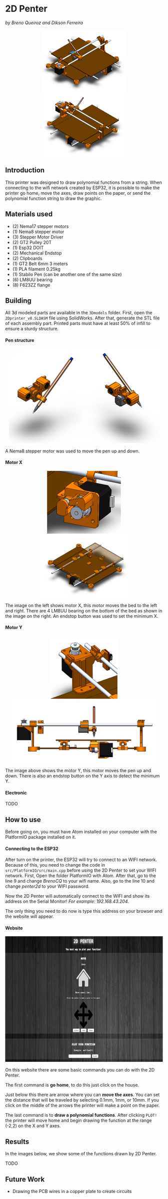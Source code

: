 # 2D Penter
_by Breno Queiroz and Dikson Ferreira_

<p align="center">
 <img src="https://github.com/Brenocq/2DPenter/blob/master/Images/IsometricView2.PNG" height="200">
 <img src="https://github.com/Brenocq/2DPenter/blob/master/Images/IsometricView1.PNG" height="200">
</p>

## Introduction
This printer was designed to draw polynomial functions from a string. When connecting to the wifi network created by ESP32, it is possible to make the printer go home, move the axes, draw points on the paper, or send the polynomial function string to draw the graphic.

## Materials used
 - (2) Nema17 stepper motors
 - (1) Nema8 stepper motor
 - (3) Stepper Motor Driver
 - (2) GT2 Pulley 20T
 - (1) Esp32 DOIT
 - (2) Mechanical Endstop
 - (2) Clipboards
 - (1) GT2 Belt 6mm 3 meters
 - (1) PLA filament 0.25kg
 - (1) Stabilo Pen (can be another one of the same size)
 - (6) LM8UU bearing
 - (8) F623ZZ flange

## Building
All 3d modeled parts are available in the `3Dmodels` folder. First, open the `2Dprinter_v0.SLDASM` file using SolidWorks. After that, generate the STL file of each assembly part. Printed parts must have at least 50% of infill to ensure a sturdy structure.

#### Pen structure
<p align="center">
 <img src="https://github.com/Brenocq/2DPenter/blob/master/Images/Car1.PNG" height="300">
 <img src="https://github.com/Brenocq/2DPenter/blob/master/Images/Car2.PNG" height="300">
</p>

A Nema8 stepper motor was used to move the pen up and down.

#### Motor X
<p align="center">
 <img src="https://github.com/Brenocq/2DPenter/blob/master/Images/MotorX.PNG" height="200">
 <img src="https://github.com/Brenocq/2DPenter/blob/master/Images/IsometricBottom.PNG" height="200">
</p>

The image on the left shows motor X, this motor moves the bed to the left and right. There are 4 LM8UU bearing on the bottom of the bed as shown in the image on the right. An endstop button was used to set the minimum X.

#### Motor Y
<p align="center">
  <img src="https://github.com/Brenocq/2DPenter/blob/master/Images/MotorY.PNG" height="200">
  <img src="https://github.com/Brenocq/2DPenter/blob/master/Images/FrontView.PNG" height="200">
</p>

The image above shows the motor Y, this motor moves the pen up and down. There is also an endstop button on the Y axis to detect the minimum Y.

#### Electronic
TODO

## How to use
Before going on, you must have Atom installed on your computer with the PlatformIO package installed on it.
#### Connecting to the ESP32
After turn on the printer, the ESP32 will try to connect to an WIFI network. Because of this, you need to change the code in `src/PlatformIO/src/main.cpp` before using the 2D Penter to set your WIFI network. First, Open the folder PlatformIO with Atom. After that, go to the line 9 and change _BrenoCQ_ to your wifi name. Also, go to the line 10 and change _penter2d_ to your WIFI password.

Now the 2D Penter will automatically connect to the WIFI and show its address on the Serial Monitor! _For example: 192.168.43.204_.

The only thing you need to do now is type this address on your browser and the website will appear.

#### Website
<p align="center">
  <img src="https://github.com/Brenocq/2DPenter/blob/master/Images/2dPenterWebsite.png" height="400">
</p>
On this website there are some basic commands you can do with the 2D Penter.

The first command is **go home**, to do this just click on the house.

Just below this there are arrow where you can **move the axes**. You can set the distance that will be traveled by selecting 0.1mm, 1mm, or 10mm. If you click on the middle of the arrows the printer will make a point on the paper.

The last command is to **draw a polynomial functions**. After clicking `PLOT!` the printer will move home and begin drawing the function at the range (-2,2) on the X and Y axes.


## Results
In the images below, we show some of the functions drawn by 2D Penter.

TODO

## Future Work
- Drawing the PCB wires in a copper plate to create circuits
